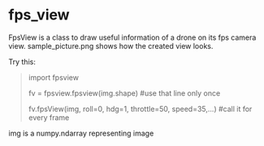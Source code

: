 # fps_view
FpsView is a class to draw useful information of a drone on its fps camera view. sample_picture.png shows how the created view looks.

Try this:
>import fpsview
>
>fv = fpsview.fpsview(img.shape)   #use that line only once 
>
>fv.fpsView(img, roll=0, hdg=1, throttle=50, speed=35,...)   #call it for every frame

img is a numpy.ndarray representing image
